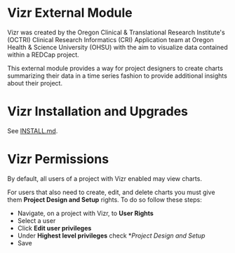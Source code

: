 # Vizr External Module

Vizr was created by the Oregon Clinical & Translational Research Institute's (OCTRI)
Clinical Research Informatics (CRI) Application team at Oregon Health & Science University
(OHSU) with the aim to visualize data contained within a REDCap project.

This external module provides a way for project designers to create charts summarizing their data
in a time series fashion to provide additional insights about their project.

# Vizr Installation and Upgrades

See [INSTALL.md](INSTALL.md).

# Vizr Permissions

By default, all users of a project with Vizr enabled may view charts.

For users that also need to create, edit, and delete charts you must give them **Project Design and Setup** rights. To do so follow these steps:

* Navigate, on a project with Vizr, to **User Rights**
* Select a user
* Click **Edit user privileges**
* Under **Highest level privileges** check **Project Design and Setup*
* Save
